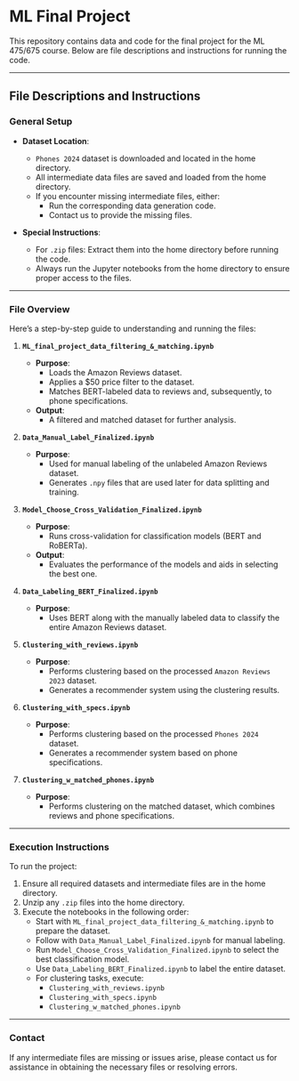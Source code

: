 # **ML Final Project**

This repository contains data and code for the final project for the ML 475/675 course. Below are file descriptions and instructions for running the code.

---

## **File Descriptions and Instructions**

### **General Setup**
- **Dataset Location**:
  - `Phones 2024` dataset is downloaded and located in the home directory.
  - All intermediate data files are saved and loaded from the home directory.
  - If you encounter missing intermediate files, either:
    - Run the corresponding data generation code.
    - Contact us to provide the missing files.

- **Special Instructions**:
  - For `.zip` files: Extract them into the home directory before running the code.
  - Always run the Jupyter notebooks from the home directory to ensure proper access to the files.

---

### **File Overview**
Here’s a step-by-step guide to understanding and running the files:

1. **`ML_final_project_data_filtering_&_matching.ipynb`**
   - **Purpose**:
     - Loads the Amazon Reviews dataset.
     - Applies a $50 price filter to the dataset.
     - Matches BERT-labeled data to reviews and, subsequently, to phone specifications.
   - **Output**:
     - A filtered and matched dataset for further analysis.

2. **`Data_Manual_Label_Finalized.ipynb`**
   - **Purpose**:
     - Used for manual labeling of the unlabeled Amazon Reviews dataset.
     - Generates `.npy` files that are used later for data splitting and training.

3. **`Model_Choose_Cross_Validation_Finalized.ipynb`**
   - **Purpose**:
     - Runs cross-validation for classification models (BERT and RoBERTa).
   - **Output**:
     - Evaluates the performance of the models and aids in selecting the best one.

4. **`Data_Labeling_BERT_Finalized.ipynb`**
   - **Purpose**:
     - Uses BERT along with the manually labeled data to classify the entire Amazon Reviews dataset.

5. **`Clustering_with_reviews.ipynb`**
   - **Purpose**:
     - Performs clustering based on the processed `Amazon Reviews 2023` dataset.
     - Generates a recommender system using the clustering results.

6. **`Clustering_with_specs.ipynb`**
   - **Purpose**:
     - Performs clustering based on the processed `Phones 2024` dataset.
     - Generates a recommender system based on phone specifications.

7. **`Clustering_w_matched_phones.ipynb`**
   - **Purpose**:
     - Performs clustering on the matched dataset, which combines reviews and phone specifications.

---

### **Execution Instructions**
To run the project:

1. Ensure all required datasets and intermediate files are in the home directory.
2. Unzip any `.zip` files into the home directory.
3. Execute the notebooks in the following order:
   - Start with `ML_final_project_data_filtering_&_matching.ipynb` to prepare the dataset.
   - Follow with `Data_Manual_Label_Finalized.ipynb` for manual labeling.
   - Run `Model_Choose_Cross_Validation_Finalized.ipynb` to select the best classification model.
   - Use `Data_Labeling_BERT_Finalized.ipynb` to label the entire dataset.
   - For clustering tasks, execute:
     - `Clustering_with_reviews.ipynb`
     - `Clustering_with_specs.ipynb`
     - `Clustering_w_matched_phones.ipynb`

---

### **Contact**
If any intermediate files are missing or issues arise, please contact us for assistance in obtaining the necessary files or resolving errors.
